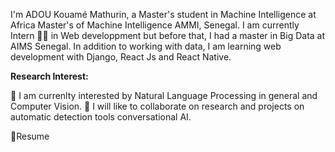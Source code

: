 

I'm ADOU Kouamé Mathurin, a Master's student in Machine Intelligence at Africa Master's of Machine Intelligence AMMI, Senegal. I am currently Intern 🙍🏽‍ in Web developpment but before that, I had a master in Big Data at AIMS Senegal. In addition to working with data, I am learning web development with Django, React Js and React Native.

**Research Interest:**

🔭 I am currenlty interested by Natural Language Processing in general and Computer Vision.
👯 I will like to collaborate on research and projects on automatic detection tools conversational AI.
<!-- 📫 You can reach me at Toadoum -->
<!-- 😄 Pronouns: he/him -->
📝Resume


<!-- - 👋 Hi, I’m @AKMADOU -->
<!-- - 👀 I’m interested in ... -->
<!-- - 🌱 I’m currently learning ... -->
<!-- - 💞️ I’m looking to collaborate on ... -->
<!-- - 📫 How to reach me ... -->

<!---
AKMADOU/AKMADOU is a ✨ special ✨ repository because its `README.md` (this file) appears on your GitHub profile.
You can click the Preview link to take a look at your changes.
--->

